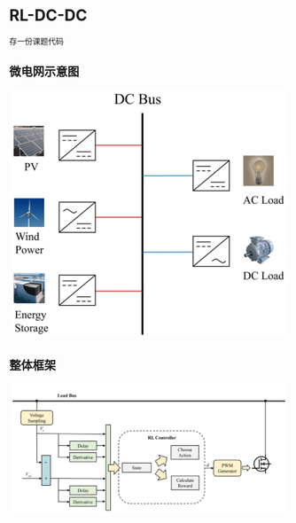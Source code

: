 # RL-DC-DC
存一份课题代码

## 微电网示意图
![MG](https://github.com/iisdd/RL-DC-DC/blob/main/figure/%E5%BE%AE%E7%94%B5%E7%BD%91%E6%8F%92%E5%9B%BE.jpg)
## 整体框架
![framework](https://github.com/iisdd/RL-DC-DC/blob/main/figure/boost_RL.jpg)
